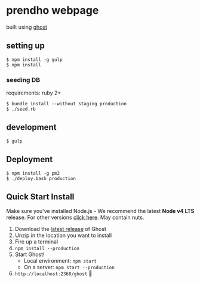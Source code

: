 # prendho webpage

built using [ghost](https://ghost.org)

## setting up

```
$ npm install -g gulp
$ npm install
```

### seeding DB

requirements: ruby 2+

```
$ bundle install --without staging production
$ ./seed.rb
```

## development

```
$ gulp
```

## Deployment

```
$ npm install -g pm2
$ ./deploy.bash production
```

## Quick Start Install

Make sure you've installed Node.js - We recommend the latest **Node v4 LTS** release. For other versions [click here](http://support.ghost.org/supported-node-versions/). May contain nuts.

1. Download the [latest release](https://ghost.org/developers/) of Ghost
1. Unzip in the location you want to install
1. Fire up a terminal
1. `npm install --production`
1. Start Ghost!
    - Local environment: `npm start`
    - On a server: `npm start --production`
1. `http://localhost:2368/ghost` :tada:
